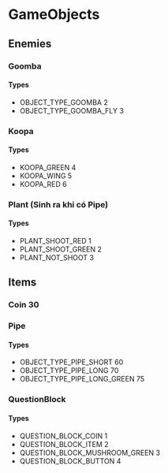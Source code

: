 # GameObjects
## Enemies

### Goomba
#### Types
-  OBJECT_TYPE_GOOMBA	2
-  OBJECT_TYPE_GOOMBA_FLY	3
### Koopa
#### Types
- KOOPA_GREEN   4
- KOOPA_WING    5
- KOOPA_RED     6
### Plant (Sinh ra khi có Pipe)
#### Types
- PLANT_SHOOT_RED    1
- PLANT_SHOOT_GREEN    2
- PLANT_NOT_SHOOT    3
## Items

### Coin    30
### Pipe
#### Types
- OBJECT_TYPE_PIPE_SHORT     60
- OBJECT_TYPE_PIPE_LONG  70	
- OBJECT_TYPE_PIPE_LONG_GREEN    75

### QuestionBlock
#### Types
- QUESTION_BLOCK_COIN    1
- QUESTION_BLOCK_ITEM    2
- QUESTION_BLOCK_MUSHROOM_GREEN  3
- QUESTION_BLOCK_BUTTON  4